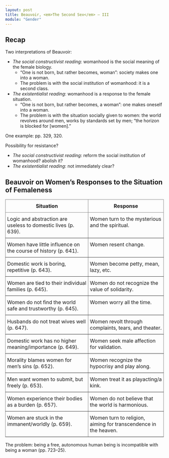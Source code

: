 ```yaml
---
layout: post
title: Beauvoir, <em>The Second Sex</em> – III
module: "Gender"
---
```


## Recap

Two interpretations of Beauvoir:

- *The social constructivist reading*: womanhood is the social meaning of the female biology.
  - “One is not born, but rather becomes, woman”: society makes one into a woman.
  - The problem is with the social institution of womanhood: it is a second class.
- *The existentialist reading*: womanhood is a response to the female situation.
  - “One is not born, but rather becomes, a woman”: one makes oneself into a woman.
  - The problem is with the situation socially given to women: the world revolves around men, works by standards set by men; “the horizon is blocked for [women].”


One example: pp. 329, 320.

Possibility for resistance?

- *The social constructivist reading*: reform the social institution of womanhood? abolish it?
- *The existentialist reading*: not immediately clear?

## Beauvoir on Women’s Responses to the Situation of Femaleness

<style type="text/css">
.tg  {border-collapse:collapse;border-spacing:0;}
.tg td{border-color:inherit;border-style:solid;border-width:1px;overflow:hidden;padding:10px 5px;word-break:normal;}
.tg th{border-color:inherit;border-style:solid;border-width:1px;font-weight:normal;overflow:hidden;padding:10px 5px;word-break:normal;}
.tg .tg-baqh{border-color:inherit;text-align:center;vertical-align:top}
.tg .tg-0lax{text-align:left;vertical-align:top}
.tg .tg-p9zu{border-color:inherit;text-align:left;vertical-align:top}
</style>
<table class="tg" style="margin-top: 1rem; margin-bottom: 1rem;"><thead>
  <tr>
    <th class="tg-baqh"><span style="font-weight:700;font-style:normal;text-decoration:none">Situation</span></th>
    <th class="tg-baqh"><span style="font-weight:700;font-style:normal;text-decoration:none">Response</span></th>
  </tr></thead>
<tbody>
  <tr>
    <td class="tg-0lax"><span style="font-weight:400;font-style:normal;text-decoration:none">Logic and abstraction are useless to domestic lives (p. 639).</span></td>
    <td class="tg-0lax"><span style="font-weight:400;font-style:normal;text-decoration:none">Women turn to the mysterious and the spiritual.</span></td>
  </tr>
  <tr>
    <td class="tg-p9zu">Women have little influence on the course of history (p. 641).</td>
    <td class="tg-p9zu">Women resent change.</td>
  </tr>
  <tr>
    <td class="tg-p9zu">Domestic work is boring, repetitive (p. 643).</td>
    <td class="tg-p9zu">Women become petty, mean, lazy, etc.</td>
  </tr>
  <tr>
    <td class="tg-p9zu">Women are tied to their individual families (p. 645).</td>
    <td class="tg-p9zu">Women do not recognize the value of solidarity.</td>
  </tr>
  <tr>
    <td class="tg-p9zu">Women do not find the world safe and trustworthy (p. 645).</td>
    <td class="tg-p9zu">Women worry all the time.</td>
  </tr>
  <tr>
    <td class="tg-p9zu">Husbands do not treat wives well (p. 647).</td>
    <td class="tg-p9zu">Women revolt through complaints, tears, and theater.</td>
  </tr>
  <tr>
    <td class="tg-p9zu">Domestic work has no higher meaning/importance (p. 649).</td>
    <td class="tg-p9zu">Women seek male affection for validation.</td>
  </tr>
  <tr>
    <td class="tg-p9zu">Morality blames women for men’s sins (p. 652).</td>
    <td class="tg-p9zu">Women recognize the hypocrisy and play along.</td>
  </tr>
  <tr>
    <td class="tg-p9zu">Men want women to submit, but freely (p. 653).</td>
    <td class="tg-p9zu">Women treat it as playacting/a kink.</td>
  </tr>
  <tr>
    <td class="tg-p9zu">Women experience their bodies as a burden (p. 657).</td>
    <td class="tg-p9zu">Women do not believe that the world is harmonious.</td>
  </tr>
  <tr>
    <td class="tg-p9zu">Women are stuck in the immanent/worldly (p. 659).</td>
    <td class="tg-p9zu">Women turn to religion, aiming for transcendence in the heaven.</td>
  </tr>
</tbody></table>

The problem: being a free, autonomous human being is incompatible with being a woman (pp. 723–25).
